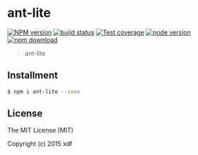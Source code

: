 # ant-lite

[![NPM version][npm-image]][npm-url]
[![build status][travis-image]][travis-url]
[![Test coverage][coveralls-image]][coveralls-url]
[![node version][node-image]][node-url]
[![npm download][download-image]][download-url]

[npm-image]: https://img.shields.io/npm/v/ant-lite.svg?style=flat-square
[npm-url]: https://npmjs.org/package/ant-lite
[travis-image]: https://img.shields.io/travis/xudafeng/ant-lite.svg?style=flat-square
[travis-url]: https://travis-ci.org/xudafeng/ant-lite
[coveralls-image]: https://img.shields.io/coveralls/xudafeng/ant-lite.svg?style=flat-square
[coveralls-url]: https://coveralls.io/r/xudafeng/ant-lite?branch=master
[node-image]: https://img.shields.io/badge/node.js-%3E=_0.10-green.svg?style=flat-square
[node-url]: http://nodejs.org/download/
[download-image]: https://img.shields.io/npm/dm/ant-lite.svg?style=flat-square
[download-url]: https://npmjs.org/package/ant-lite

> ant-lite

## Installment

```bash
$ npm i ant-lite --save
```

## License

The MIT License (MIT)

Copyright (c) 2015 xdf
